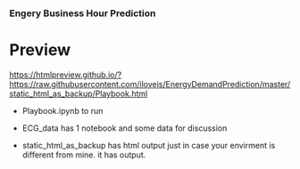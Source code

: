 ### Engery Business Hour Prediction

# Preview

https://htmlpreview.github.io/?https://raw.githubusercontent.com/ilovejs/EnergyDemandPrediction/master/static_html_as_backup/Playbook.html

* Playbook.ipynb to run

* ECG_data has 1 notebook and some data for discussion

* static_html_as_backup has html output just in case your envirment is different from mine.
  it has output.

